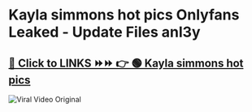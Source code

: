 
 # Kayla simmons hot pics Onlyfans Leaked - Update Files anl3y

## <h2><a href="https://clipsfans.com/Kayla_simmons_hot_pics&ref=git">🔗 Click to LINKS ⏩⏩ 👉 🟢 Kayla simmons hot pics </a></h2>

<a href="https://clipsfans.com/Kayla_simmons_hot_pics&ref=git" rel="nofollow" data-target="animated-image.originalLink"><img src="https://i.ibb.co.com/xMMVF88/686577567.gif" alt="Viral Video Original" style="max-width: 100%; display: inline-block;" data-target="animated-image.originalImage"></a>

